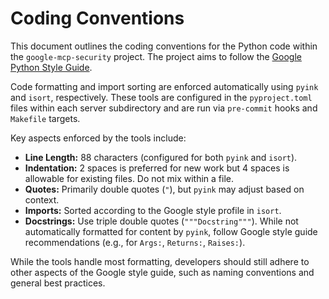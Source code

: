 # Coding Conventions

This document outlines the coding conventions for the Python code within the `google-mcp-security` project. The project aims to follow the [Google Python Style Guide](https://google.github.io/styleguide/pyguide.html).

Code formatting and import sorting are enforced automatically using `pyink` and `isort`, respectively. These tools are configured in the `pyproject.toml` files within each server subdirectory and are run via `pre-commit` hooks and `Makefile` targets.

Key aspects enforced by the tools include:

*   **Line Length:** 88 characters (configured for both `pyink` and `isort`).
*   **Indentation:** 2 spaces is preferred for new work but 4 spaces is allowable for existing files. Do not mix within a file.
*   **Quotes:** Primarily double quotes (`"`), but `pyink` may adjust based on context.
*   **Imports:** Sorted according to the Google style profile in `isort`.
*   **Docstrings:** Use triple double quotes (`"""Docstring"""`). While not automatically formatted for content by `pyink`, follow Google style guide recommendations (e.g., for `Args:`, `Returns:`, `Raises:`).

While the tools handle most formatting, developers should still adhere to other aspects of the Google style guide, such as naming conventions and general best practices.
